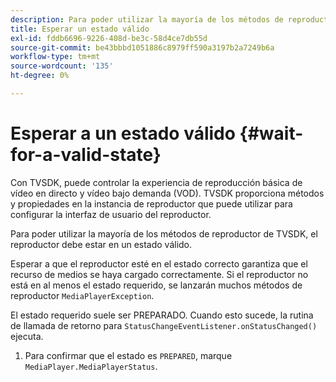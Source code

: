 ```yaml
---
description: Para poder utilizar la mayoría de los métodos de reproductor de TVSDK, el reproductor debe estar en un estado válido.
title: Esperar un estado válido
exl-id: fddb6696-9226-408d-be3c-58d4ce7db55d
source-git-commit: be43bbbd1051886c8979ff590a3197b2a7249b6a
workflow-type: tm+mt
source-wordcount: '135'
ht-degree: 0%

---
```


# Esperar a un estado válido {#wait-for-a-valid-state}

Con TVSDK, puede controlar la experiencia de reproducción básica de vídeo en directo y vídeo bajo demanda (VOD). TVSDK proporciona métodos y propiedades en la instancia de reproductor que puede utilizar para configurar la interfaz de usuario del reproductor.

Para poder utilizar la mayoría de los métodos de reproductor de TVSDK, el reproductor debe estar en un estado válido.

Esperar a que el reproductor esté en el estado correcto garantiza que el recurso de medios se haya cargado correctamente. Si el reproductor no está en al menos el estado requerido, se lanzarán muchos métodos de reproductor `MediaPlayerException`.

El estado requerido suele ser PREPARADO. Cuando esto sucede, la rutina de llamada de retorno para `StatusChangeEventListener.onStatusChanged()` ejecuta.

1. Para confirmar que el estado es `PREPARED`, marque `MediaPlayer.MediaPlayerStatus`.
